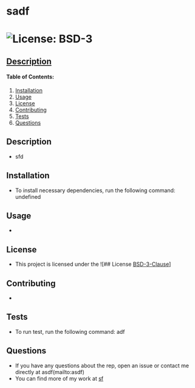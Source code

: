 # sadf  

# ![License: BSD-3](https://img.shields.io/badge/License-BSD%203--Clause-yellow.svg)

## [Description](#description)

#### Table of Contents:
1. [Installation](#installation)
2. [Usage](#usage)
3. [License](#license)
4. [Contributing](#contributions)
5. [Tests](#test)
6. [Questions](#questions)

## Description
* sfd
## Installation
* To install necessary dependencies, run the following command: undefined
## Usage 
* 
## License
* This project is licensed under the ![## License 
 [BSD-3-Clause](https://choosealicense.com/licenses/bsd-3-clause-clear/)] 
## Contributing
* 
## Tests
* To run test, run the following command: adf

## Questions
* If you have any questions about the rep, open an issue or contact me directly at  asdf(mailto:asdf)
* You can find more of my work at [sf](http://github.com/sf)